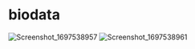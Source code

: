 # biodata

![Screenshot_1697538957](https://github.com/aldi047/biodataApp/assets/54885340/c28c5360-1579-4df0-bec2-144f46accd5b)
![Screenshot_1697538961](https://github.com/aldi047/biodataApp/assets/54885340/11659f03-97d0-4761-80fc-fe223110826f)
